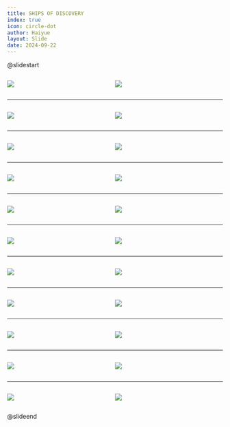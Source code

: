 ```yaml
---
title: SHIPS OF DISCOVERY
index: true
icon: circle-dot
author: Haiyue
layout: Slide
date: 2024-09-22
---
```

 
@slidestart

<div style="display:flex">
<div style="flex:1">

![](https://raw.githubusercontent.com/yclord/reading/refs/heads/master/english/Level-T/SHIPS%20OF%20DISCOVERY/001.webp)
</div>
<div style="flex:1">

![](https://raw.githubusercontent.com/yclord/reading/refs/heads/master/english/Level-T/SHIPS%20OF%20DISCOVERY/002.webp)
</div>
</div>

---

<div style="display:flex">
<div style="flex:1">

![](https://raw.githubusercontent.com/yclord/reading/refs/heads/master/english/Level-T/SHIPS%20OF%20DISCOVERY/003.webp)
</div>
<div style="flex:1">

![](https://raw.githubusercontent.com/yclord/reading/refs/heads/master/english/Level-T/SHIPS%20OF%20DISCOVERY/004.webp)
</div>
</div>

---

<div style="display:flex">
<div style="flex:1">

![](https://raw.githubusercontent.com/yclord/reading/refs/heads/master/english/Level-T/SHIPS%20OF%20DISCOVERY/005.webp)
</div>
<div style="flex:1">

![](https://raw.githubusercontent.com/yclord/reading/refs/heads/master/english/Level-T/SHIPS%20OF%20DISCOVERY/006.webp)
</div>
</div>

---

<div style="display:flex">
<div style="flex:1">

![](https://raw.githubusercontent.com/yclord/reading/refs/heads/master/english/Level-T/SHIPS%20OF%20DISCOVERY/007.webp)
</div>
<div style="flex:1">

![](https://raw.githubusercontent.com/yclord/reading/refs/heads/master/english/Level-T/SHIPS%20OF%20DISCOVERY/008.webp)
</div>
</div>

---

<div style="display:flex">
<div style="flex:1">

![](https://raw.githubusercontent.com/yclord/reading/refs/heads/master/english/Level-T/SHIPS%20OF%20DISCOVERY/009.webp)
</div>
<div style="flex:1">

![](https://raw.githubusercontent.com/yclord/reading/refs/heads/master/english/Level-T/SHIPS%20OF%20DISCOVERY/010.webp)
</div>
</div>

---

<div style="display:flex">
<div style="flex:1">

![](https://raw.githubusercontent.com/yclord/reading/refs/heads/master/english/Level-T/SHIPS%20OF%20DISCOVERY/011.webp)
</div>
<div style="flex:1">

![](https://raw.githubusercontent.com/yclord/reading/refs/heads/master/english/Level-T/SHIPS%20OF%20DISCOVERY/012.webp)
</div>
</div>

---

<div style="display:flex">
<div style="flex:1">

![](https://raw.githubusercontent.com/yclord/reading/refs/heads/master/english/Level-T/SHIPS%20OF%20DISCOVERY/013.webp)
</div>
<div style="flex:1">

![](https://raw.githubusercontent.com/yclord/reading/refs/heads/master/english/Level-T/SHIPS%20OF%20DISCOVERY/014.webp)
</div>
</div>

---

<div style="display:flex">
<div style="flex:1">

![](https://raw.githubusercontent.com/yclord/reading/refs/heads/master/english/Level-T/SHIPS%20OF%20DISCOVERY/015.webp)
</div>
<div style="flex:1">

![](https://raw.githubusercontent.com/yclord/reading/refs/heads/master/english/Level-T/SHIPS%20OF%20DISCOVERY/016.webp)
</div>
</div>

---

<div style="display:flex">
<div style="flex:1">

![](https://raw.githubusercontent.com/yclord/reading/refs/heads/master/english/Level-T/SHIPS%20OF%20DISCOVERY/017.webp)
</div>
<div style="flex:1">

![](https://raw.githubusercontent.com/yclord/reading/refs/heads/master/english/Level-T/SHIPS%20OF%20DISCOVERY/018.webp)
</div>
</div>

---

<div style="display:flex">
<div style="flex:1">

![](https://raw.githubusercontent.com/yclord/reading/refs/heads/master/english/Level-T/SHIPS%20OF%20DISCOVERY/019.webp)
</div>
<div style="flex:1">

![](https://raw.githubusercontent.com/yclord/reading/refs/heads/master/english/Level-T/SHIPS%20OF%20DISCOVERY/020.webp)
</div>
</div>

---

<div style="display:flex">
<div style="flex:1">

![](https://raw.githubusercontent.com/yclord/reading/refs/heads/master/english/Level-T/SHIPS%20OF%20DISCOVERY/021.webp)
</div>
<div style="flex:1">

![](https://raw.githubusercontent.com/yclord/reading/refs/heads/master/english/Level-T/SHIPS%20OF%20DISCOVERY/022.webp)
</div>
</div>

@slideend